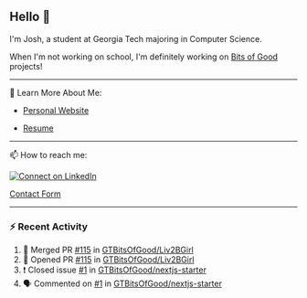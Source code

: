 ## Hello 👋

I'm Josh, a student at Georgia Tech majoring in Computer Science.

When I'm not working on school, I'm definitely working on [Bits of Good](https://bitsofgood.org) projects!

---

📖 Learn More About Me:

* [Personal Website](https://mcfarl.in)

* [Resume](https://www.dropbox.com/s/xak4fdv0h2ghhhy/JoshuaMcFarlin_Resume.pdf?dl=0)

---

📫 How to reach me:

[![Connect on LinkedIn](https://img.shields.io/badge/--linkedin?label=LinkedIn&logo=LinkedIn&style=social)](https://www.linkedin.com/in/joshmcfarlin)

[Contact Form](https://mcfarl.in/contact)

---

### :zap: Recent Activity

<!--START_SECTION:activity-->
1. 🎉 Merged PR [#115](https://github.com//GTBitsOfGood/Liv2BGirl/pull/115) in [GTBitsOfGood/Liv2BGirl](https://github.com//GTBitsOfGood/Liv2BGirl)
2. 💪 Opened PR [#115](https://github.com//GTBitsOfGood/Liv2BGirl/pull/115) in [GTBitsOfGood/Liv2BGirl](https://github.com//GTBitsOfGood/Liv2BGirl)
3. ❗️ Closed issue [#1](https://github.com//GTBitsOfGood/nextjs-starter/issues/1) in [GTBitsOfGood/nextjs-starter](https://github.com//GTBitsOfGood/nextjs-starter)
4. 🗣 Commented on [#1](https://github.com//GTBitsOfGood/nextjs-starter/issues/1) in [GTBitsOfGood/nextjs-starter](https://github.com//GTBitsOfGood/nextjs-starter)
<!--END_SECTION:activity-->
